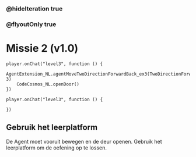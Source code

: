 ### @hideIteration true
### @flyoutOnly true
# Missie 2 (v1.0)

```blocks
player.onChat("level3", function () {
    AgentExtension_NL.agentMoveTwoDirectionForwardBack_ex3(TwoDirectionForwardBack_NL.Forward, 3)
    CodeCosmos_NL.openDoor()
})

```

```template
player.onChat("level3", function () {

})

```

## Gebruik het leerplatform
De Agent moet vooruit bewegen en de deur openen.
Gebruik het leerplatform om de oefening op te lossen.